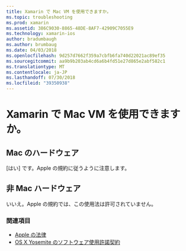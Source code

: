 ```yaml
---
title: Xamarin で Mac VM を使用できますか。
ms.topic: troubleshooting
ms.prod: xamarin
ms.assetid: 386C9030-8865-48DE-8AF7-42909C7055E9
ms.technology: xamarin-ios
author: bradumbaugh
ms.author: brumbaug
ms.date: 04/03/2018
ms.openlocfilehash: 9d257d7662f359a7cbfb6fa740d22021ac89ef35
ms.sourcegitcommit: aa9b9b203ab4cd6a6b4fd51e27d865e2abf582c1
ms.translationtype: MT
ms.contentlocale: ja-JP
ms.lasthandoff: 07/30/2018
ms.locfileid: "39350938"
---
```

# <a name="can-i-use-a-mac-vm-with-xamarin"></a>Xamarin で Mac VM を使用できますか。 

## <a name="mac-hardware"></a>Mac のハードウェア
[はい] です。Apple の規約に従うように注意します。

## <a name="non-mac-hardware"></a>非 Mac ハードウェア
いいえ。Apple の規約では、この使用法は許可されていません。

### <a name="see-also"></a>関連項目
- [Apple の法律](https://www.apple.com/legal/)
- [OS X Yosemite のソフトウェア使用許諾契約](http://images.apple.com/legal/sla/docs/OSX10103.pdf)
